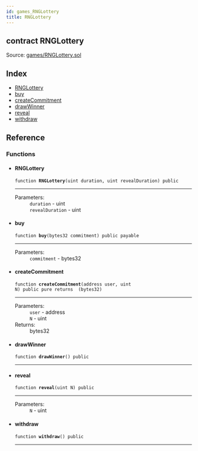 ```yaml
---
id: games_RNGLottery
title: RNGLottery
---
```


<div class="contract-doc"><div class="contract"><h2 class="contract-header"><span class="contract-kind">contract</span> RNGLottery</h2><div class="source">Source: <a href="https://github.com/FriendlyUser/solidity-smart-contracts//blob/v0.1.0/contracts/games/RNGLottery.sol" target="_blank">games/RNGLottery.sol</a></div></div><div class="index"><h2>Index</h2><ul><li><a href="games_RNGLottery.html#RNGLottery">RNGLottery</a></li><li><a href="games_RNGLottery.html#buy">buy</a></li><li><a href="games_RNGLottery.html#createCommitment">createCommitment</a></li><li><a href="games_RNGLottery.html#drawWinner">drawWinner</a></li><li><a href="games_RNGLottery.html#reveal">reveal</a></li><li><a href="games_RNGLottery.html#withdraw">withdraw</a></li></ul></div><div class="reference"><h2>Reference</h2><div class="functions"><h3>Functions</h3><ul><li><div class="item function"><span id="RNGLottery" class="anchor-marker"></span><h4 class="name">RNGLottery</h4><div class="body"><code class="signature">function <strong>RNGLottery</strong><span>(uint duration, uint revealDuration) </span><span>public </span></code><hr/><dl><dt><span class="label-parameters">Parameters:</span></dt><dd><div><code>duration</code> - uint</div><div><code>revealDuration</code> - uint</div></dd></dl></div></div></li><li><div class="item function"><span id="buy" class="anchor-marker"></span><h4 class="name">buy</h4><div class="body"><code class="signature">function <strong>buy</strong><span>(bytes32 commitment) </span><span>public </span><span>payable </span></code><hr/><dl><dt><span class="label-parameters">Parameters:</span></dt><dd><div><code>commitment</code> - bytes32</div></dd></dl></div></div></li><li><div class="item function"><span id="createCommitment" class="anchor-marker"></span><h4 class="name">createCommitment</h4><div class="body"><code class="signature">function <strong>createCommitment</strong><span>(address user, uint N) </span><span>public </span><span>pure </span><span>returns  (bytes32) </span></code><hr/><dl><dt><span class="label-parameters">Parameters:</span></dt><dd><div><code>user</code> - address</div><div><code>N</code> - uint</div></dd><dt><span class="label-return">Returns:</span></dt><dd>bytes32</dd></dl></div></div></li><li><div class="item function"><span id="drawWinner" class="anchor-marker"></span><h4 class="name">drawWinner</h4><div class="body"><code class="signature">function <strong>drawWinner</strong><span>() </span><span>public </span></code><hr/></div></div></li><li><div class="item function"><span id="reveal" class="anchor-marker"></span><h4 class="name">reveal</h4><div class="body"><code class="signature">function <strong>reveal</strong><span>(uint N) </span><span>public </span></code><hr/><dl><dt><span class="label-parameters">Parameters:</span></dt><dd><div><code>N</code> - uint</div></dd></dl></div></div></li><li><div class="item function"><span id="withdraw" class="anchor-marker"></span><h4 class="name">withdraw</h4><div class="body"><code class="signature">function <strong>withdraw</strong><span>() </span><span>public </span></code><hr/></div></div></li></ul></div></div></div>
